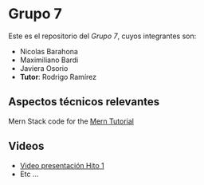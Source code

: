 # Grupo 7
Este es el repositorio del *Grupo 7*, cuyos integrantes son:
* Nicolas Barahona
* Maximiliano Bardi
* Javiera Osorio
* **Tutor**: Rodrigo Ramírez


## Aspectos técnicos relevantes
Mern Stack code for the [Mern Tutorial](https://www.mongodb.com/languages/mern-stack-tutorial)

## Videos
* [Video presentación Hito 1]([(https://www.youtube.com/watch?v=WA3Brmtc2dE&ab_channel=MaxBardi)https://www.youtube.com/watch?v=WA3Brmtc2dE&ab_channel=MaxBardi])
* Etc ...
